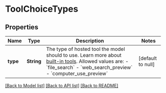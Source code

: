 # ToolChoiceTypes
## Properties

| Name | Type | Description | Notes |
|------------ | ------------- | ------------- | -------------|
| **type** | **String** | The type of hosted tool the model should to use. Learn more about [built-in tools](/docs/guides/tools).  Allowed values are: - &#x60;file_search&#x60; - &#x60;web_search_preview&#x60; - &#x60;computer_use_preview&#x60;  | [default to null] |

[[Back to Model list]](../README.md#documentation-for-models) [[Back to API list]](../README.md#documentation-for-api-endpoints) [[Back to README]](../README.md)

